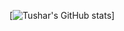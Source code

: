 
[![Tushar's GitHub stats](https://github-readme-stats.vercel.app/api?username=tushrana&show_icons=true&theme=radical&count_private=true)]

